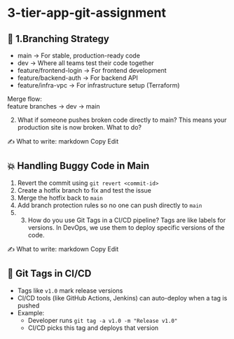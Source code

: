 # 3-tier-app-git-assignment
## 🔁 1.Branching Strategy

- main → For stable, production-ready code
- dev → Where all teams test their code together
- feature/frontend-login → For frontend development
- feature/backend-auth → For backend API
- feature/infra-vpc → For infrastructure setup (Terraform)

Merge flow:  
feature branches → dev → main

 2. What if someone pushes broken code directly to main?
This means your production site is now broken. What to do?

✍️ What to write:
markdown
Copy
Edit
## 💥 Handling Buggy Code in Main

1. Revert the commit using `git revert <commit-id>`
2. Create a hotfix branch to fix and test the issue
3. Merge the hotfix back to `main`
4. Add branch protection rules so no one can push directly to `main`
3. 3. How do you use Git Tags in a CI/CD pipeline?
Tags are like labels for versions. In DevOps, we use them to deploy specific versions of the code.

✍️ What to write:
markdown
Copy
Edit
## 🧪 Git Tags in CI/CD

- Tags like `v1.0` mark release versions
- CI/CD tools (like GitHub Actions, Jenkins) can auto-deploy when a tag is pushed
- Example: 
   - Developer runs `git tag -a v1.0 -m "Release v1.0"`
   - CI/CD picks this tag and deploys that version
